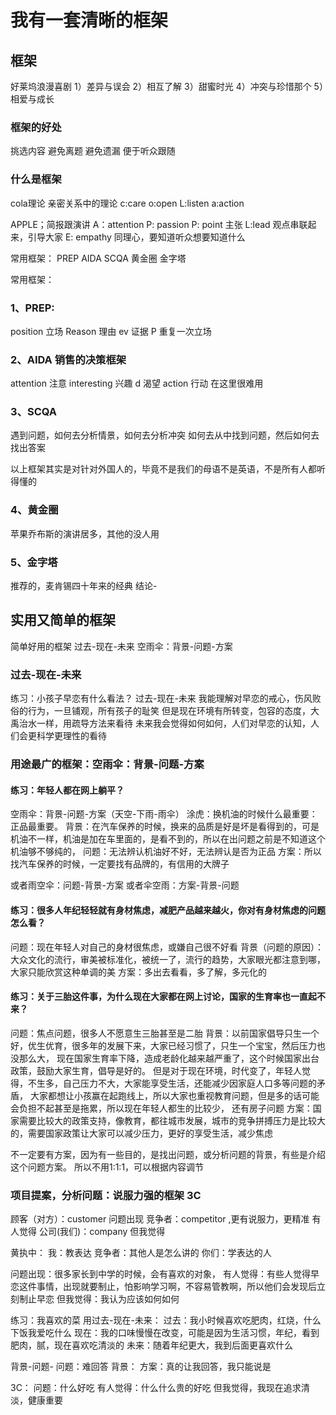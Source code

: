 # 我有一套清晰的框架

## 框架
好莱坞浪漫喜剧
1）差异与误会
2）相互了解
3）甜蜜时光
4）冲突与珍惜那个
5）相爱与成长

### 框架的好处
挑选内容
避免离题
避免遗漏
便于听众跟随

### 什么是框架
cola理论 亲密关系中的理论
c:care 
o:open
L:listen
a:action 

APPLE；简报跟演讲
A：attention
P: passion 
P: point 主张
L:lead 观点串联起来，引导大家
E: empathy 同理心，要知道听众想要知道什么

常用框架：
PREP
AIDA
SCQA
黄金圈
金字塔


常用框架：
### 1、PREP:
position 立场
Reason 理由
ev 证据
P 重复一次立场
### 2、AIDA 销售的决策框架
attention 注意
interesting 兴趣
d 渴望
action 行动
在这里很难用
### 3、SCQA
遇到问题，如何去分析情景，如何去分析冲突
如何去从中找到问题，然后如何去找出答案

以上框架其实是对针对外国人的，毕竟不是我们的母语不是英语，不是所有人都听得懂的
### 4、黄金圈
苹果乔布斯的演讲居多，其他的没人用
### 5、金字塔
推荐的，麦肯锡四十年来的经典
结论-


## 实用又简单的框架
简单好用的框架
过去-现在-未来
空雨伞：背景-问题-方案

### 过去-现在-未来
练习：小孩子早恋有什么看法？
过去-现在-未来
我能理解对早恋的戒心，伤风败俗的行为，一旦铺观，所有孩子的耻笑
但是现在环境有所转变，包容的态度，大禹治水一样，用疏导方法来看待
未来我会觉得如何如何，人们对早恋的认知，人们会更科学更理性的看待

### 用途最广的框架：空雨伞：背景-问题-方案
#### 练习：年轻人都在网上躺平？
空雨伞：背景-问题-方案（天空-下雨-雨伞）
涂虎：换机油的时候什么最重要：
正品最重要。
背景：在汽车保养的时候，换来的品质是好是坏是看得到的，可是机油不一样，机油是加在车里面的，是看不到的，所以在出问题之前是不知道这个机油够不够纯的，
问题：无法辨认机油好不好，无法辨认是否为正品
方案：所以找汽车保养的时候，一定要找有品牌的，有信用的大牌子

或者雨空伞：问题-背景-方案
或者伞空雨：方案-背景-问题

#### 练习：很多人年纪轻轻就有身材焦虑，减肥产品越来越火，你对有身材焦虑的问题怎么看？
问题：现在年轻人对自己的身材很焦虑，或嫌自己很不好看
背景（问题的原因）：大众文化的流行，审美被标准化，被统一了，流行的趋势，大家眼光都注意到哪，大家只能欣赏这种单调的美
方案：多出去看看，多了解，多元化的

#### 练习：关于三胎这件事，为什么现在大家都在网上讨论，国家的生育率也一直起不来？
问题：焦点问题，很多人不愿意生三胎甚至是二胎
背景：以前国家倡导只生一个好，优生优育，很多年的发展下来，大家已经习惯了，只生一个宝宝，然后压力也没那么大，
现在国家生育率下降，造成老龄化越来越严重了，这个时候国家出台政策，鼓励大家生育，倡导是好的。
但是对于现在环境，时代变了，年轻人觉得，不生多，自己压力不大，大家能享受生活，还能减少因家庭人口多等问题的矛盾，
大家都想让小孩赢在起跑线上，所以大家也重视教育问题，但是多的话可能会负担不起甚至是拖累，所以现在年轻人都生的比较少，
还有房子问题
方案：国家需要比较大的政策支持，像教育，都往城市发展，城市的竞争拼搏压力是比较大的，需要国家政策让大家可以减少压力，更好的享受生活，减少焦虑

不一定要有方案，因为有一些目的，是找出问题，或分析问题的背景，有些是介绍这个问题方案。
所以不用1:1:1，可以根据内容调节


### 项目提案，分析问题：说服力强的框架 3C
顾客（对方）：customer   问题出现
竞争者：competitor ,更有说服力，更精准  有人觉得
公司(我们)：company    但我觉得

黄执中：
我：教表达
竞争者：其他人是怎么讲的
你们：学表达的人

问题出现：很多家长到中学的时候，会有喜欢的对象，
有人觉得：有些人觉得早恋这件事情，出现就要制止，怕影响学习啊，不容易管教啊，所以他们会发现后立刻制止早恋
但我觉得：我认为应该如何如何

练习：我喜欢的菜
用过去-现在-未来：
过去：我小时候喜欢吃肥肉，红烧，什么下饭我爱吃什么
现在：我的口味慢慢在改变，可能是因为生活习惯，年纪，看到肥肉，腻，现在喜欢吃清淡的
未来：随着年纪更大，我到后面更喜欢什么

背景-问题-
问题：难回答
背景：
方案：真的让我回答，我只能说是

3C：
问题：什么好吃
有人觉得：什么什么贵的好吃
但我觉得，我现在追求清淡，健康重要















